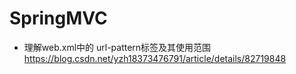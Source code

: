 # SpringMVC

- 理解web.xml中的 url-pattern标签及其使用范围  
  https://blog.csdn.net/yzh18373476791/article/details/82719848